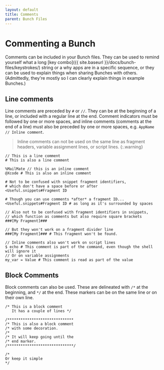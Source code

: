 ```yaml
---
layout: default
title: Comments
parent: Bunch Files
---
```

# Commenting a Bunch

Comments can be included in your Bunch files. They can be used to remind yourself what a long [key combo]({{ site.baseurl }}/docs/bunch-files/keystrokes/) string or a why apps are in a specific sequence, or they can be used to explain things when sharing Bunches with others. (Admittedly, they're mostly so I can clearly explain things in example Bunches.)

## Line comments

Line comments are preceded by `#` or `//`. They can be at the beginning of a line, or included with a regular line at the end. Comment indicators must be followed by one or more spaces, and inline comments (comments at the end of a line) must also be preceded by one or more spaces, e.g. `AppName // Inline comment`.

> Inline comments can not be used on the same line as fragment headers, variable assignment lines, or script lines.
{:.warning}

```bunch
// This is a line comment
# This is also a line comment

%MailMate // this is an inline comment
@Xcode # This is also an inline comment

# Not to be confused with snippet fragment identifiers,
# which don't have a space before or after
<Useful.snippets#Fragment ID

# Though you can use comments *after* a fragment ID...
<Useful.snippets#Fragment ID # as long as it's surrounded by spaces

// Also not to be confused with fragment identifiers in snippets,
// which function as comments but also require square brackets
###[My Fragment]###

// But they won't work on a fragment divider line
###[My Fragment]### # This fragment won't be found.

// Inline comments also won't work on script lines
$ echo # This comment is part of the command, even though the shell will ignore it
// Or on variable assignments
my_var = Value # This comment is read as part of the value
```

## Block Comments

Block comments can also be used. These are delineated with `/*` at the beginning, and `*/` at the end. These markers can be on the same line or on their own line.

```bunch
/* This is a block comment
   It has a couple of lines */

/******************************
/* This is also a block comment
/* with some decoration.
/*
/* It will keep going until the
/* end marker.
/******************************/

/*
Or keep it simple
*/
```
